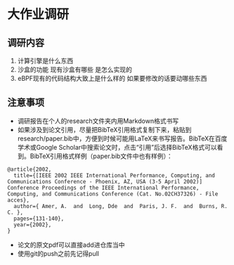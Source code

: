 # 大作业调研

## 调研内容

1. 计算引擎是什么东西
2. 沙盒的功能 现有沙盒有哪些 是怎么实现的
3. eBPF现有的代码结构大致上是什么样的 如果要修改的话要动哪些东西

## 注意事项

- 调研报告在个人的research文件夹内用Markdown格式书写
- 如果涉及到论文引用，尽量把BibTeX引用格式复制下来，粘贴到research/paper.bib中，方便到时候可能用LaTeX来书写报告。BibTeX在百度学术或Google Scholar中搜索论文时，点击“引用”后选择BibTeX格式可以看到。BibTeX引用格式样例（paper.bib文件中也有样例）：
```plain
@article{2002,
  title={[IEEE 2002 IEEE International Performance, Computing, and Communications Conference - Phoenix, AZ, USA (3-5 April 2002)] Conference Proceedings of the IEEE International Performance, Computing, and Communications Conference (Cat. No.02CH37326) - File acces},
  author={ Amer, A.  and  Long, Dde  and  Paris, J. F.  and  Burns, R. C. },
  pages={131-140},
  year={2002},
}
```
- 论文的原文pdf可以直接add进仓库当中
- 使用git的push之前先记得pull